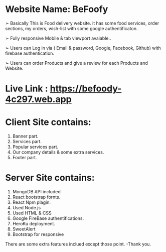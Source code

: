 # Website Name: BeFoofy
➢ Basically This is Food delivery website. it has some food services, order sections, my orders, wish-list with some google authentificaton.

➢ Fully responsive Mobile & tab viewport avaiable..

➢ Users can Log in via ( Email & password, Google, Facebook, Github) with firebase 
   authentication.

➢ Users can order Products and give a review for each Products and Website.

# Live Link : https://befoody-4c297.web.app

# Client Site contains:
1. Banner part.
2. Services part.
3. Popular services part.
4. Our company details & some extra services.
5. Footer part.

# Server Site contains:
1. MongoDB API included
2. React bootstrap fornts.
3. React Npm plagin.
4. Used Node.js
5. Used HTML & CSS
6. Google FireBase authentifications.
7. HeroKu deployment.
8. SweetAlert
9. Bootstrap for responsive

There are some extra features inclued except those point.
-Thank you.

